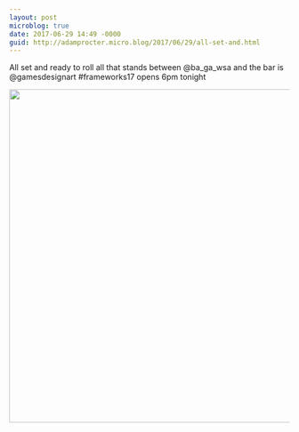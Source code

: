 ```yaml
---
layout: post
microblog: true
date: 2017-06-29 14:49 -0000
guid: http://adamprocter.micro.blog/2017/06/29/all-set-and.html
---
```

All set and ready to roll all that stands between @ba_ga_wsa and the bar is @gamesdesignart #frameworks17 opens 6pm tonight

<img src="http://adamprocter.micro.blog/uploads/2017/d7127e5beb.jpg" width="600" height="600" />

